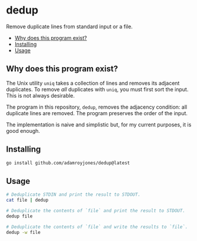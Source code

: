 # dedup

Remove duplicate lines from standard input or a file.

- [Why does this program exist?](#why-does-this-program-exist)
- [Installing](#installing)
- [Usage](#usage)

## Why does this program exist?

The Unix utility `uniq` takes a collection of lines and removes its adjacent
duplicates. To remove _all_ duplicates with `uniq`, you must first sort the
input. This is not always desirable.

The program in this repository, `dedup`, removes the adjacency condition: all
duplicate lines are removed. The program preserves the order of the input.

The implementation is naive and simplistic but, for my current purposes, it is
good enough.

## Installing

```sh
go install github.com/adamroyjones/dedup@latest
```

## Usage

```sh
# Deduplicate STDIN and print the result to STDOUT.
cat file | dedup

# Deduplicate the contents of `file` and print the result to STDOUT.
dedup file

# Deduplicate the contents of `file` and write the results to `file`.
dedup -w file
```
